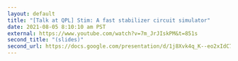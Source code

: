 ```yaml
---
layout: default
title: "[Talk at QPL] Stim: A fast stabilizer circuit simulator"
date: 2021-08-05 8:10:10 am PST
external: https://www.youtube.com/watch?v=7m_JrJIskPM&t=851s
second_title: "(slides)"
second_url: https://docs.google.com/presentation/d/1j8Xvk4q_K--eo2xIdC7_eXZPe15x-zTJXlY9tlqhlBk/edit?usp=sharing&resourcekey=0-PkbtLm0VObY6N40ok162KA
---
```


